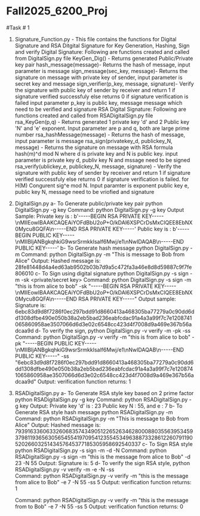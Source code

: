 # Fall2025_6200_Proj
#Task # 1
  1) Signature_Function.py - This file contains the functions for Digital Signature and RSA Ditgital Signature for Key Generation, Hashing, Sign and verify
      Digital Signature: Following are functions created and called from DigitalSign.py file 
         KeyGen_Dig()  - Returns generated Public/Private key pair
         hash_message(message)- Returns the hash of message, input parameter is message
         sign_message(sec_key, message)- Returns the signature on message with private key of sender, input parameter is secret key and message
         sign_verifier(p_key, message, signature)- Verify the signature with public key of sender by receiver and return 1 if signature verified successfuly else returns 0 if signature verification is failed
                                                  input parameter p_key is public key, message message which need to be verified and signature
     RSA Digital Signature: Following are functions created  and called from RSADigitalSign.py file 
         rsa_KeyGen(p,q)      - Returns generated 1 private key 'd' and 2 Public key 'N' and 'e' exponent. Input parameter are p and q, both are large prime number
         rsa_hashMessage(message) - Returns the hash of message, input parameter is message
         rsa_sign(privatekey_d, publickey_N, message)        - Returns the signature on message with RSA formula hash(m)^d mod N  where d is private key and N is public key.
                                                              input parameter is private key d, publiv key N and mssage need to be signed
         rsa_verify(ublickey_e, publickey_N, message, signature)      - Verify the signature with public key of sender by receiver and return 1 if signature verified successfuly else returns 0 if signature verification is failed. for H(M) Congurent sig^e mod N. Input paramter is exponent public key e, public key N, message need to be vriofied and signature
  2) DigitalSign.py
     a- To Generate public/private key pair          python DigitalSign.py -g key
         Command: python DigitalSign.py -g key
         Output Sample: 
                   Private key is : b'-----BEGIN RSA PRIVATE KEY-----\nMIIEowIBAAKCAQEAiYOFdBbU2oP+O/kDAl6XSPCrDsMxCIQEE8EbNX0Mycu8GQFA\n-----END RSA PRIVATE KEY-----'
                   Public key is : b'-----BEGIN PUBLIC KEY-----\nMIIBIjANBgkqhkiG9wsrSrmkkIsalf6Mwj/e1\nNwIDAQAB\n-----END PUBLIC KEY-----'
     b- To Generate hash message     python DigitalSign.py -m <message to be hashed>
         Command: python DigitalSign.py -m "This is message to Bob from Alice"
         Output:  Hashed message is: 28fe81448d4a4ed63ab9502b03b7d9a5c472fa3a46e8d8d59887c9f7fe806010
     c- To Sign using digital signature   python DigitalSign.py -s sign -m <message on which signature need to signed> -sk <private/secret key>
         Command:        python DigitalSign.py -s sign -m "this is from alice to bob" -sk "-----BEGIN RSA PRIVATE KEY-----\nMIIEowIBAAKCAQEAiYOFdBbU2oP+O/kDAl6XSPCrDsMxCIQEE8EbNX0Mycu8GQFA\n-----END RSA PRIVATE KEY-----"
         Output sample:  Signature is: 6ebc83d9d8f7286f0ec297bdd91d8660413a468305ba77279a0c90dd6dd1308dfbe490e050b38a2eb5bad236eabfcdac91a4a3a99f7c7e1208741065860958ae3507066d6d3e02c6548cc423d4f7008d9a469e367b56adcaa9d
     d- To verify the sign, python DigitalSign.py -v verify -m <message on which signature need to verify> -pk <public key> -ss <generated signature need to verify>  
         Command: python DigitalSign.py -v verify -m "this is from alice to bob" -pk "-----BEGIN PUBLIC KEY-----\nMIIBIjANBgkqhkiG9wsrSrmkkIsalf6Mwj/e1\nNwIDAQAB\n-----END PUBLIC KEY-----" -ss "6ebc83d9d8f7286f0ec297bdd91d8660413a468305ba77279a0c90dd6dd1308dfbe490e050b38a2eb5bad236eabfcdac91a4a3a99f7c7e1208741065860958ae3507066d6d3e02c6548cc423d4f7008d9a469e367b56adcaa9d"
         Output:  verification function returns:  1
   3) RSADigitalSign.py
     a- To Generate RSA style key based on 2 prime factor          python RSADigitalSign.py -g key
         Command: python RSADigitalSign.py -g key
         Output:   Private key 'd' is : 23
                   Public key N : 55, and e : 7
     b- To Generate RSA style hash message     python RSADigitalSign.py -m <message to be hashed>
         Command: python RSADigitalSign.py -m "This is message to Bob from Alice"
         Output:   Hashed message is: 7939163360633260683574349051226526346280008803556395345937981193656305654554197095412355453496388733286122607911905202660325143457645377185305958692540337
     c- To Sign RSA style   python RSADigitalSign.py -s sign -m <message on which signature need to signed> -d <private key> -N <public key>
         Command: python RSADigitalSign.py -s sign -m "this is the message from alice to Bob" -d 23 -N 55
         Output:  Signature is: 5
     d- To verify the sign RSA style, python RSADigitalSign.py -v verify -m <message on which signature need to verify> -e <exponent public key> -N <public key> -ss <generated signature need to verify>  
         Command: python RSADigitalSign.py -v verify -m "this is the message from alice to Bob" -e 7 -N 55 -ss 5
         Output:  verification function returns:  1

         Command: python RSADigitalSign.py -v verify -m "this is the message from to Bob" -e 7 -N 55 -ss 5
         Output:  verification function returns:  0
